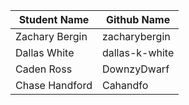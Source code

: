 | Student Name | Github Name|
| ------------ | ---------- |
| Zachary Bergin | zacharybergin |
| Dallas White | dallas-k-white|
| Caden Ross | DownzyDwarf |
| Chase Handford | Cahandfo |